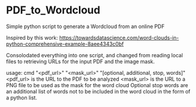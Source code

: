 # PDF_to_Wordcloud
Simple python script to generate a Wordcloud from an online PDF

Inspired by this work:  https://towardsdatascience.com/word-clouds-in-python-comprehensive-example-8aee4343c0bf

Consolodated everything into one script, and changed from 
reading local files to retrieving URLs for the input PDF 
and the image mask.

usage:  cmd "<pdf_url>" "<mask_url>" "[optional, additional, stop, words]"
<pdf_url> is the URL to the PDF to be analyzed
<mask_url> is the URL to a PNG file to be used as the mask for the word cloud
Optional stop words are an additional list of words not to be included in the word cloud in the form of a python list.
